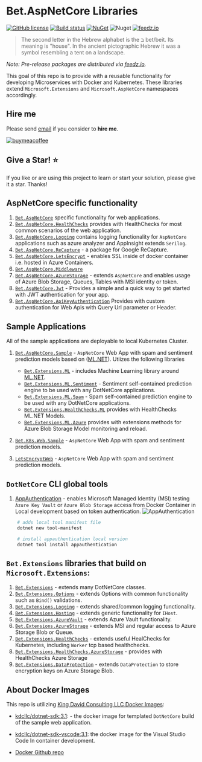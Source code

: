 # Bet.AspNetCore Libraries

[![GitHub license](https://img.shields.io/badge/license-MIT-blue.svg?style=flat-square)](https://raw.githubusercontent.com/kdcllc/Bet.AspNetCore/master/LICENSE)
[![Build status](https://ci.appveyor.com/api/projects/status/fo9rakj7s7uhs3ij?svg=true)](https://ci.appveyor.com/project/kdcllc/bet-aspnetcore)
[![NuGet](https://img.shields.io/nuget/v/Bet.AspNetCore.svg)](https://www.nuget.org/packages?q=Bet.AspNetCore)
![Nuget](https://img.shields.io/nuget/dt/Bet.AspNetCore)
[![feedz.io](https://img.shields.io/badge/endpoint.svg?url=https://f.feedz.io/kdcllc/bet-aspnetcore/shield/Bet.AspNetCore/latest)](https://f.feedz.io/kdcllc/bet-aspnetcore/packages/Bet.AspNetCore/latest/download)

> The second letter in the Hebrew alphabet is the ב bet/beit. Its meaning is "house". In the ancient pictographic Hebrew it was a symbol resembling a tent on a landscape.

_Note: Pre-release packages are distributed via [feedz.io](https://f.feedz.io/kdcllc/bet-aspnetcore/nuget/index.json)._

This goal of this repo is to provide with a reusable functionality for developing Microservices with Docker and Kubernetes.
These libraries extend `Microsoft.Extensions` and `Microsoft.AspNetCore` namespaces accordingly.

## Hire me

Please send [email](mailto:kingdavidconsulting@gmail.com) if you consider to **hire me**.

[![buymeacoffee](https://www.buymeacoffee.com/assets/img/custom_images/orange_img.png)](https://www.buymeacoffee.com/vyve0og)

## Give a Star! :star:

If you like or are using this project to learn or start your solution, please give it a star. Thanks!

## AspNetCore specific functionality

1. [`Bet.AspNetCore`](./src/Bet.AspNetCore/) specific functionality for web applications.
2. [`Bet.AspNetCore.HealthChecks`](./src/Bet.Extensions.Hosting/) provides with HealthChecks for most common scenarios of the web application.
3. [`Bet.AspNetCore.Logging`](./src/Bet.AspNetCore.Logging/) contains logging functionality for `AspNetCore` applications such as azure analyzer and AppInsight extends `Serilog`.
4. [`Bet.AspNetCore.ReCapture`](./src/Bet.AspNetCore.ReCapture/) - a package for Google ReCapture.
5. [`Bet.AspNetCore.LetsEncrypt`](./src/Bet.Extensions.Hosting/) - enables SSL inside of docker container i.e. hosted in Azure Containers.
6. [`Bet.AspNetCore.Middleware`](./src/Bet.AspNetCore.Middleware/)
7. [`Bet.AspNetCore.AzureStorage`](./src/Bet.AspNetCore.AzureStorage/) - extends `AspNetCore` and enables usage of Azure Blob Storage, Queues, Tables with MSI identity or token.
8. [`Bet.AspNetCore.Jwt`](./src/Bet.AspNetCore.Jwt/) - Provides a simple and a quick way to get started with JWT authentication for your app.
9. [`Bet.AspNetCore.ApiKeyAuthentication`](./src/Bet.AspNetCore.ApiKeyAuthentication/) Provides with custom authentication for Web Apis with Query Url parameter or Header.

## Sample Applications

All of the sample applications are deployable to local Kubernetes Cluster.
1. [`Bet.AspNetCore.Sample`](./src/Bet.AspNetCore.Sample/) - `AspNetCore` Web App with spam and sentiment prediction models based on ([ML.NET](https://github.com/dotnet/machinelearning)). Utiizes the following libraries
    - [`Bet.Extensions.ML`](https://github.com/kdcllc/Bet.Extensions/tree/master/src/Bet.Extensions.ML/) - includes Machine Learning library around [ML.NET](https://github.com/dotnet/machinelearning).
    - [`Bet.Extensions.ML.Sentiment`](https://github.com/kdcllc/Bet.Extensions/tree/master/src/Bet.Extensions.ML.Sentiment/) - Sentiment self-contained prediction engine to be used with any DotNetCore applications.
    - [`Bet.Extensions.ML.Spam`](https://github.com/kdcllc/Bet.Extensions/tree/master/src/Bet.Extensions.ML.Spam/) - Spam self-contained prediction engine to be used with any DotNetCore applications.
    - [`Bet.Extensions.HealthChecks.ML`](https://github.com/kdcllc/Bet.Extensions/tree/master/src/Bet.Extensions.HealthChecks.ML/) provides with HealthChecks ML.NET Models.
    - [`Bet.Extensions.ML.Azure`](https://github.com/kdcllc/Bet.Extensions/tree/master/src/Bet.Extensions.ML.Azure/) provides with extensions methods for Azure Blob Storage Model monitoring and reload.


2. [`Bet.K8s.Web.Sample`](./src/Bet.K8s.Web.Sample/) - `AspNetCore` Web App with spam and sentiment prediction models.
3. [`LetsEncryptWeb`](./src/LetsEncryptWeb/) - `AspNetCore` Web App with spam and sentiment prediction models.

## `DotNetCore` CLI global tools

1. [AppAuthentication](https://github.com/kdcllc/AppAuthentication) - enables Microsoft Managed Identity (MSI) testing `Azure Key Vault` or `Azure Blob Storage` access from Docker Container in Local development based on token authentication.
   ![AppAuthentication](./img/appauthentication-docker-debug.gif)

```bash
    # adds local tool manifest file
    dotnet new tool-manifest

    # install appauthentication local version
    dotnet tool install appauthentication
```

## `Bet.Extensions` libraries that build on `Microsoft.Extensions`:

1. [`Bet.Extensions`](https://github.com/kdcllc/Bet.Extensions/tree/master/src/Bet.Extensions/) - extends many DotNetCore classes.
2. [`Bet.Extensions.Options`](https://github.com/kdcllc/Bet.Extensions/tree/master/src/Bet.Extensions.Options/) - extends Options with common functionality such as `Bind()` validations.
3. [`Bet.Extensions.Logging`](https://github.com/kdcllc/Bet.Extensions/tree/master/src/Bet.Extensions.Logging/) - extends shared/common logging functionality.
4. [`Bet.Extensions.Hosting`](https://github.com/kdcllc/Bet.Extensions/tree/master/src/Bet.Extensions.Hosting/) - extends generic functionality for `IHost`.
5. [`Bet.Extensions.AzureVault`](https://github.com/kdcllc/Bet.Extensions/tree/master/src/Bet.Extensions.AzureVault/) - extends Azure Vault functionality.
6. [`Bet.Extensions.AzureStorage`](https://github.com/kdcllc/Bet.Extensions/tree/master/src/Bet.Extensions.AzureStorage/) - extends MSI and regular access to Azure Storage Blob or Queue.
7. [`Bet.Extensions.HealthChecks`](https://github.com/kdcllc/Bet.Extensions/tree/master/src/Bet.Extensions.HealthChecks/) - extends useful HealChecks for Kubernetes, including `Worker` tcp based healthchecks.
8. [`Bet.Extensions.HealthChecks.AzureStorage`](https://github.com/kdcllc/Bet.Extensions/tree/master/src/Bet.Extensions.HealthChecks.AzureStorage/) - provides with HealthChecks Azure Storage
9. [`Bet.Extensions.DataProtection`](https://github.com/kdcllc/Bet.Extensions/tree/master/src/Bet.Extensions.DataProtection/) - extends `DataProtection` to store encryption keys on Azure Storage Blob.


## About Docker Images

This repo is utilizing [King David Consulting LLC Docker Images](https://hub.docker.com/u/kdcllc):

- [kdcllc/dotnet-sdk:3.1](https://hub.docker.com/r/kdcllc/dotnet-sdk-vscode): - the docker image for templated `DotNetCore` build of the sample web application.

- [kdcllc/dotnet-sdk-vscode:3.1](https://hub.docker.com/r/kdcllc/dotnet-sdk/tags): the docker image for the Visual Studio Code In container development.

- [Docker Github repo](https://github.com/kdcllc/docker/blob/master/dotnet/dotnet-docker.md)
